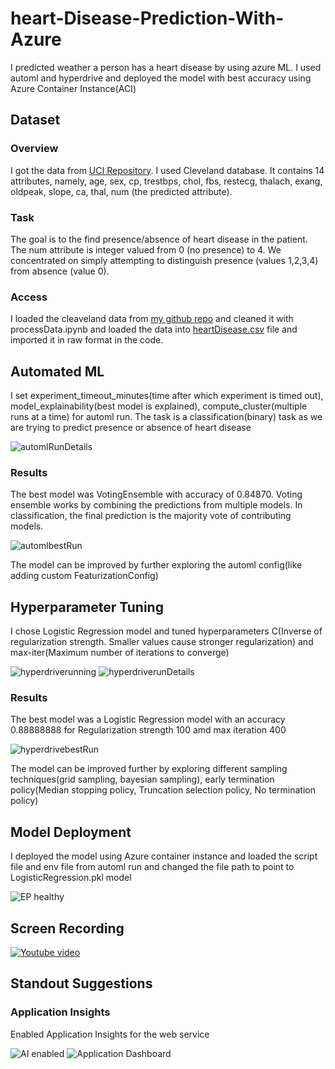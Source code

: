 # heart-Disease-Prediction-With-Azure

I predicted weather a person has a heart disease by using azure ML. I used automl and hyperdrive and deployed the model with best accuracy using Azure Container Instance(ACI)

## Dataset

### Overview
I got the data from <a href="https://archive.ics.uci.edu/ml/datasets/Heart+Disease">UCI Repository</a>. I used Cleveland database. It contains 14 attributes, namely, age, sex, cp, trestbps, chol, fbs, restecg, thalach, exang, oldpeak, slope, ca, thal, num (the predicted attribute). 

### Task
The goal is to the find presence/absence of heart disease in the patient. The num attribute is integer valued from 0 (no presence) to 4. We concentrated on simply attempting to distinguish presence (values 1,2,3,4) from absence (value 0).

### Access
I loaded the cleaveland data from <a href="https://github.com/GowthamiWudaru/heart-Disease-Prediction-With-Azure/blob/main/processed.cleveland.data"> my github repo</a> and cleaned it with processData.ipynb and loaded the data into <a href="https://github.com/GowthamiWudaru/heart-Disease-Prediction-With-Azure/blob/main/heartDisease.csv">heartDisease.csv</a> file and imported it in raw format in the code.

## Automated ML

I set experiment_timeout_minutes(time after which experiment is timed out), model_explainability(best model is explained), compute_cluster(multiple runs at a time) for automl run. The task is a classification(binary) task as we are trying to predict presence or absence of heart disease

<img alt="automlRunDetails" src="https://github.com/GowthamiWudaru/heart-Disease-Prediction-With-Azure/blob/main/images_for_readme/automlrunDetails.png">

### Results

The best model was VotingEnsemble with accuracy of 0.84870. Voting ensemble works by combining the predictions from multiple models. In classification, the final prediction is the majority vote of contributing models.

<img alt="automlbestRun" src="https://github.com/GowthamiWudaru/heart-Disease-Prediction-With-Azure/blob/main/images_for_readme/automlbestrun.png">

The model can be improved by further exploring the automl config(like adding custom FeaturizationConfig)

## Hyperparameter Tuning

I chose Logistic Regression model and tuned hyperparameters C(Inverse of regularization strength. Smaller values cause stronger regularization) and max-iter(Maximum number of iterations to converge)

<img alt="hyperdriverunning" src="https://github.com/GowthamiWudaru/heart-Disease-Prediction-With-Azure/blob/main/images_for_readme/hyperdriverunning.png">

<img alt="hyperdriverunDetails" src="https://github.com/GowthamiWudaru/heart-Disease-Prediction-With-Azure/blob/main/images_for_readme/hyperDriveRunDetails.png">

### Results

The best model was a Logistic Regression model with an accuracy 0.88888888 for Regularization strength 100 amd max iteration 400

<img alt="hyperdrivebestRun" src="https://github.com/GowthamiWudaru/heart-Disease-Prediction-With-Azure/blob/main/images_for_readme/hyperdrivebestrun.png">

The model can be improved further by exploring different sampling techniques(grid sampling, bayesian sampling), early termination policy(Median stopping policy, Truncation selection policy, No termination policy)

## Model Deployment

I deployed the model using Azure container instance and loaded the script file and env file from automl run and changed the file path to point to LogisticRegression.pkl model

<img alt="EP healthy" src="https://github.com/GowthamiWudaru/heart-Disease-Prediction-With-Azure/blob/main/images_for_readme/EPhealthy.png">

## Screen Recording

[![Youtube video](https://img.youtube.com/vi/t3fX9SNkZIo/0.jpg)](https://www.youtube.com/watch?v=t3fX9SNkZIo)

## Standout Suggestions

### Application Insights

Enabled Application Insights for the web service

<img alt="AI enabled" src="https://github.com/GowthamiWudaru/heart-Disease-Prediction-With-Azure/blob/main/images_for_readme/AIenabled.png">
<img alt="Application Dashboard" src="https://github.com/GowthamiWudaru/heart-Disease-Prediction-With-Azure/blob/main/images_for_readme/ApplicationInsights.png">
